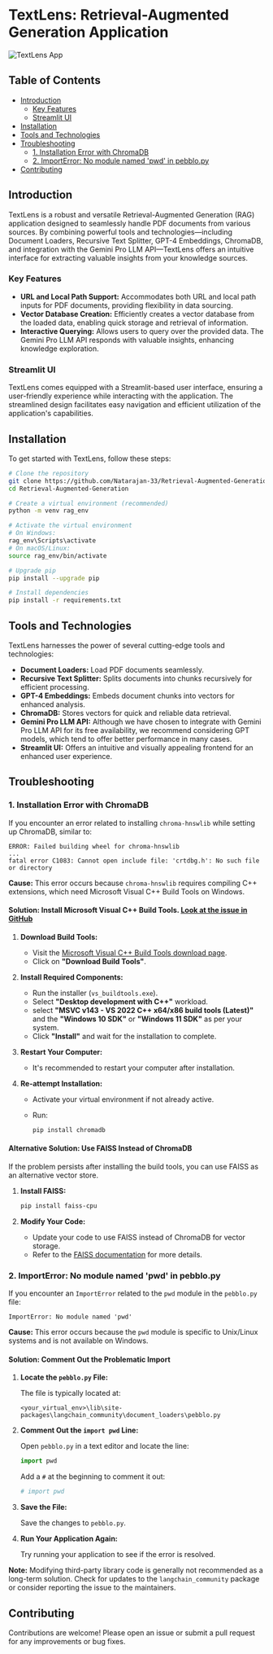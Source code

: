 # TextLens: Retrieval-Augmented Generation Application

![TextLens App](https://github.com/user-attachments/assets/271338ea-6ec5-40f0-b545-116b8a884f13)



## Table of Contents

- [Introduction](#introduction)
  - [Key Features](#key-features)
  - [Streamlit UI](#streamlit-ui)
- [Installation](#installation)
- [Tools and Technologies](#tools-and-technologies)
- [Troubleshooting](#troubleshooting)
  - [1. Installation Error with ChromaDB](#1-installation-error-with-chromadb)
  - [2. ImportError: No module named 'pwd' in pebblo.py](#2-importerror-no-module-named-pwd-in-pebblopy)
- [Contributing](#contributing)

## Introduction

TextLens is a robust and versatile Retrieval-Augmented Generation (RAG) application designed to seamlessly handle PDF documents from various sources. By combining powerful tools and technologies—including Document Loaders, Recursive Text Splitter, GPT-4 Embeddings, ChromaDB, and integration with the Gemini Pro LLM API—TextLens offers an intuitive interface for extracting valuable insights from your knowledge sources.

### Key Features

- **URL and Local Path Support:** Accommodates both URL and local path inputs for PDF documents, providing flexibility in data sourcing.
- **Vector Database Creation:** Efficiently creates a vector database from the loaded data, enabling quick storage and retrieval of information.
- **Interactive Querying:** Allows users to query over the provided data. The Gemini Pro LLM API responds with valuable insights, enhancing knowledge exploration.

### Streamlit UI

TextLens comes equipped with a Streamlit-based user interface, ensuring a user-friendly experience while interacting with the application. The streamlined design facilitates easy navigation and efficient utilization of the application's capabilities.

## Installation

To get started with TextLens, follow these steps:

```bash
# Clone the repository
git clone https://github.com/Natarajan-33/Retrieval-Augmented-Generation.git
cd Retrieval-Augmented-Generation

# Create a virtual environment (recommended)
python -m venv rag_env

# Activate the virtual environment
# On Windows:
rag_env\Scripts\activate
# On macOS/Linux:
source rag_env/bin/activate

# Upgrade pip
pip install --upgrade pip

# Install dependencies
pip install -r requirements.txt
```

## Tools and Technologies

TextLens harnesses the power of several cutting-edge tools and technologies:

- **Document Loaders:** Load PDF documents seamlessly.
- **Recursive Text Splitter:** Splits documents into chunks recursively for efficient processing.
- **GPT-4 Embeddings:** Embeds document chunks into vectors for enhanced analysis.
- **ChromaDB:** Stores vectors for quick and reliable data retrieval.
- **Gemini Pro LLM API:** Although we have chosen to integrate with Gemini Pro LLM API for its free availability, we recommend considering GPT models, which tend to offer better performance in many cases.
- **Streamlit UI:** Offers an intuitive and visually appealing frontend for an enhanced user experience.

## Troubleshooting

### 1. Installation Error with ChromaDB

If you encounter an error related to installing `chroma-hnswlib` while setting up ChromaDB, similar to:

```
ERROR: Failed building wheel for chroma-hnswlib
...
fatal error C1083: Cannot open include file: 'crtdbg.h': No such file or directory
```

**Cause:** This error occurs because `chroma-hnswlib` requires compiling C++ extensions, which need Microsoft Visual C++ Build Tools on Windows.

#### **Solution: Install Microsoft Visual C++ Build Tools.** [Look at the issue in GitHub](https://github.com/chroma-core/chroma/issues/189#issuecomment-1454418844)

1. **Download Build Tools:**

   - Visit the [Microsoft Visual C++ Build Tools download page](https://visualstudio.microsoft.com/visual-cpp-build-tools/).
   - Click on **"Download Build Tools"**.

2. **Install Required Components:**

   - Run the installer (`vs_buildtools.exe`).
   - Select **"Desktop development with C++"** workload.
   - select **"MSVC v143 - VS 2022 C++ x64/x86 build tools (Latest)"** and the **"Windows 10 SDK"** or **"Windows 11 SDK"** as per your system.
   - Click **"Install"** and wait for the installation to complete.

3. **Restart Your Computer:**

   - It's recommended to restart your computer after installation.

4. **Re-attempt Installation:**

   - Activate your virtual environment if not already active.
   - Run:

     ```bash
     pip install chromadb
     ```

#### **Alternative Solution: Use FAISS Instead of ChromaDB**

If the problem persists after installing the build tools, you can use FAISS as an alternative vector store.

1. **Install FAISS:**

   ```bash
   pip install faiss-cpu
   ```

2. **Modify Your Code:**

   - Update your code to use FAISS instead of ChromaDB for vector storage.
   - Refer to the [FAISS documentation](https://github.com/facebookresearch/faiss) for more details.

### 2. ImportError: No module named 'pwd' in pebblo.py

If you encounter an `ImportError` related to the `pwd` module in the `pebblo.py` file:

```
ImportError: No module named 'pwd'
```

**Cause:** This error occurs because the `pwd` module is specific to Unix/Linux systems and is not available on Windows.

#### **Solution: Comment Out the Problematic Import**

1. **Locate the `pebblo.py` File:**

   The file is typically located at:

   ```
   <your_virtual_env>\lib\site-packages\langchain_community\document_loaders\pebblo.py
   ```

2. **Comment Out the `import pwd` Line:**

   Open `pebblo.py` in a text editor and locate the line:

   ```python
   import pwd
   ```

   Add a `#` at the beginning to comment it out:

   ```python
   # import pwd
   ```

3. **Save the File:**

   Save the changes to `pebblo.py`.

4. **Run Your Application Again:**

   Try running your application to see if the error is resolved.

**Note:** Modifying third-party library code is generally not recommended as a long-term solution. Check for updates to the `langchain_community` package or consider reporting the issue to the maintainers.

## Contributing

Contributions are welcome! Please open an issue or submit a pull request for any improvements or bug fixes.
